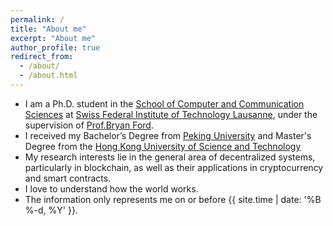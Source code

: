 ```yaml
---
permalink: /
title: "About me"
excerpt: "About me"
author_profile: true
redirect_from: 
  - /about/
  - /about.html
---
```


* I am a Ph.D. student in the [School of Computer and Communication Sciences](https://www.epfl.ch/schools/ic/) at [Swiss Federal Institute of Technology Lausanne](https://www.epfl.ch/en/), under the supervision of [Prof.Bryan Ford](https://bford.info). 
* I received my Bachelor’s Degree from [Peking University](https://www.pku.edu.cn) and Master's Degree from the [Hong Kong University of Science and Technology](https://www.ust.hk/home)
* My research interests lie in the general area of decentralized systems, particularly in blockchain, as well as their applications in cryptocurrency and smart contracts.
* I love to understand how the world works.
* The information only represents me on or before {{ site.time | date: '%B %-d, %Y' }}.
